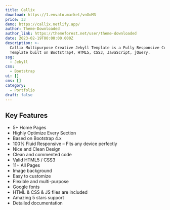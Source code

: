 ```yaml
---
title: Callix
download: https://1.envato.market/vnGoM3
price: 33
demo: https://callix.netlify.app/
author: Theme-Downloaded
author_link: https://themeforest.net/user/theme-downloaded
date: 2023-02-19T00:00:00.000Z
description: >-
  Callix Multipurpose Creative Jekyll Template is a Fully Responsive Creative
  Template built on Bootstrap4, HTML5, CSS3, JavaScript, jQuery.
ssg:
  - Jekyll
css:
  - Bootstrap
ui: []
cms: []
category:
  - Portfolio
draft: false
---
```

## Key Features

- 5+ Home Pages
- Highly Optimize Every Section
- Based on Bootstrap 4.x
- 100% Fluid Responsive – Fits any device perfectly
- Nice and Clean Design
- Clean and commented code
- Valid HTML5 / CSS3
- 11+ All Pages
- Image background
- Easy to customize
- Flexible and multi-purpose
- Google fonts
- HTML & CSS & JS files are included
- Amazing 5 stars support
- Detailed documentation
